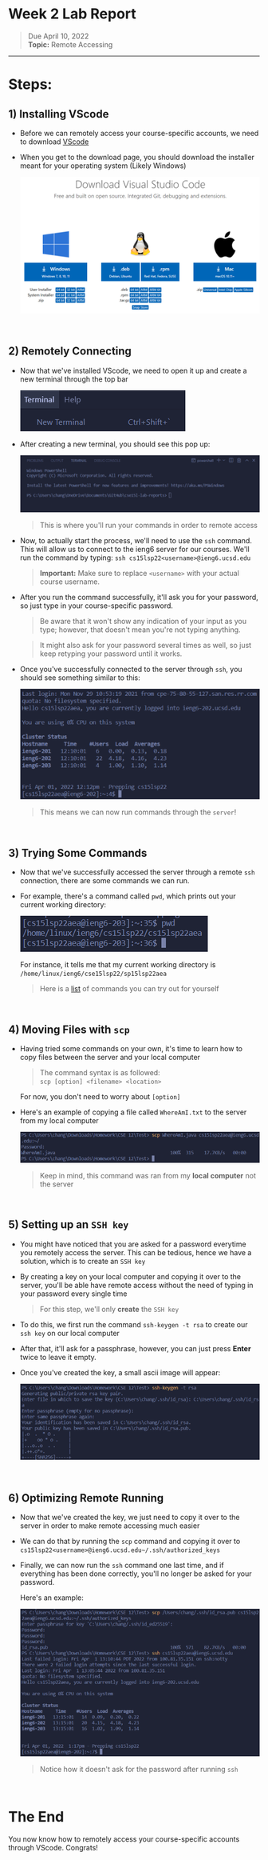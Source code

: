 # Week 2 Lab Report

> Due April 10, 2022 <br>
**Topic:** Remote Accessing

---
# **Steps:**

## **1)** Installing VScode

* Before we can remotely access your course-specific accounts, we need to download [VScode](https://code.visualstudio.com/download)
* When you get to the download page, you should download the installer meant for your operating system (Likely Windows)

    ![Image](Images/downloadVSC.png)


&nbsp;
## **2)** Remotely Connecting

* Now that we've installed VScode, we need to open it up and create a new terminal through the top bar

    ![Image](Images/newTerminal.png)

* After creating a new terminal, you should see this pop up:

    ![Image](Images/terminal.png) 
    > This is where you'll run your commands in order to remote access

* Now, to actually start the process, we'll need to use the `ssh` command.
    This will allow us to connect to the ieng6 server for our courses. We'll run the command by typing:
    `ssh cs15lsp22<username>@ieng6.ucsd.edu`
    
    > **Important:** Make sure to replace `<username>` with your actual course username.

* After you run the command successfully, it'll ask you for your password, so just type in your course-specific password.
    
    > Be aware that it won't show any indication of your input as you type; however, that doesn't mean you're not typing anything.

    > It might also ask for your password several times as well, so just keep retyping your password until it works.

* Once you've successfully connected to the server through `ssh`, you should see something similar to this:

    ![Image](Images/sshConnection.png) 
    > This means we can now run commands through the `server`!


&nbsp;
## **3)** Trying Some Commands

* Now that we've successfully accessed the server through a remote `ssh` connection, there are some commands we can run.

* For example, there's a command called `pwd`, which prints out your current working directory:

    ![Image](Images/pwdCommand.png)

    For instance, it tells me that my current working directory is `/home/linux/ieng6/cse15lsp22/sp15lsp22aea`
    
    > Here is a [list](http://mally.stanford.edu/~sr/computing/basic-unix.html) of commands you can try out for yourself


&nbsp;
## **4)** Moving Files with `scp`

* Having tried some commands on your own, it's time to learn how to copy files between the server and your local computer

    > The command syntax is as followed: <br> `scp [option] <filename> <location>`

    For now, you don't need to worry about `[option]`

* Here's an example of copying a file called `WhereAmI.txt` to the server from my local computer 

    ![Image](Images/scpCommand.png)

    > Keep in mind, this command was ran from my **local computer** not the server




&nbsp;
## **5)** Setting up an `SSH key`

* You might have noticed that you are asked for a password everytime you remotely access the server. This can be tedious, hence we have a solution, which is to create an `SSH key`
* By creating a key on your local computer and copying it over to the server, you'll be able have remote access without the need of typing in your password every single time

    > For this step, we'll only **create** the `SSH key`

* To do this, we first run the command `ssh-keygen -t rsa` to create our `ssh key` on our local computer

* After that, it'll ask for a passphrase, however, you can just press **Enter** twice to leave it empty.

* Once you've created the key, a small ascii image will appear:

    ![Image](Images/sshKeyGenP1.png)

&nbsp;
## **6)** Optimizing Remote Running

* Now that we've created the key, we just need to copy it over to the server in order to make remote accessing much easier 

* We can do that by running the `scp` command and copying it over to `cs15lsp22<username>@ieng6.ucsd.edu~/.ssh/authorized_keys`

* Finally, we can now run the `ssh` command one last time, and if everything has been done correctly, you'll no longer be asked for your password.

    Here's an example:

    ![Image](Images/sshKeyGenP2.png)

    > Notice how it doesn't ask for the password after running `ssh`

&nbsp;
# The End
You now know how to remotely access your course-specific accounts through VScode. Congrats!

